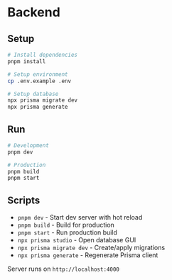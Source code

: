 # Backend

## Setup

```bash
# Install dependencies
pnpm install

# Setup environment
cp .env.example .env

# Setup database
npx prisma migrate dev
npx prisma generate
```

## Run

```bash
# Development
pnpm dev

# Production
pnpm build
pnpm start
```

## Scripts

- `pnpm dev` - Start dev server with hot reload
- `pnpm build` - Build for production
- `pnpm start` - Run production build
- `npx prisma studio` - Open database GUI
- `npx prisma migrate dev` - Create/apply migrations
- `npx prisma generate` - Regenerate Prisma client

Server runs on `http://localhost:4000`
